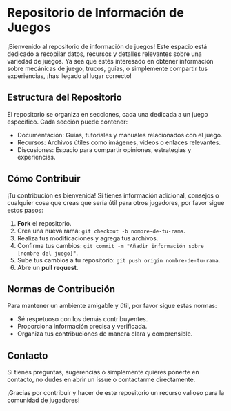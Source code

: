 # Repositorio de Información de Juegos

¡Bienvenido al repositorio de información de juegos! Este espacio está dedicado a recopilar datos, recursos y detalles relevantes sobre una variedad de juegos. Ya sea que estés interesado en obtener información sobre mecánicas de juego, trucos, guías, o simplemente compartir tus experiencias, ¡has llegado al lugar correcto!

## Estructura del Repositorio

El repositorio se organiza en secciones, cada una dedicada a un juego específico. Cada sección puede contener:

- Documentación: Guías, tutoriales y manuales relacionados con el juego.
- Recursos: Archivos útiles como imágenes, videos o enlaces relevantes.
- Discusiones: Espacio para compartir opiniones, estrategias y experiencias.

## Cómo Contribuir

¡Tu contribución es bienvenida! Si tienes información adicional, consejos o cualquier cosa que creas que sería útil para otros jugadores, por favor sigue estos pasos:

1. **Fork** el repositorio.
2. Crea una nueva rama: `git checkout -b nombre-de-tu-rama`.
3. Realiza tus modificaciones y agrega tus archivos.
4. Confirma tus cambios: `git commit -m "Añadir información sobre [nombre del juego]"`.
5. Sube tus cambios a tu repositorio: `git push origin nombre-de-tu-rama`.
6. Abre un **pull request**.

## Normas de Contribución

Para mantener un ambiente amigable y útil, por favor sigue estas normas:

- Sé respetuoso con los demás contribuyentes.
- Proporciona información precisa y verificada.
- Organiza tus contribuciones de manera clara y comprensible.

## Contacto

Si tienes preguntas, sugerencias o simplemente quieres ponerte en contacto, no dudes en abrir un issue o contactarme directamente.

¡Gracias por contribuir y hacer de este repositorio un recurso valioso para la comunidad de jugadores!
